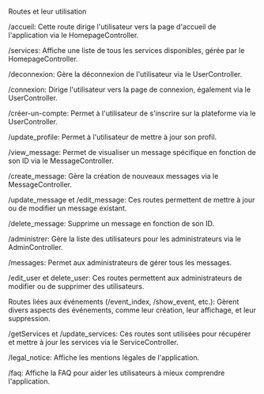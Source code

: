 
Routes et leur utilisation

/accueil: Cette route dirige l'utilisateur vers la page d'accueil de l'application via le HomepageController.

/services: Affiche une liste de tous les services disponibles, gérée par le HomepageController.

/deconnexion: Gère la déconnexion de l'utilisateur via le UserController.

/connexion: Dirige l'utilisateur vers la page de connexion, également via le UserController.

/créer-un-compte: Permet à l'utilisateur de s'inscrire sur la plateforme via le UserController.

/update_profile: Permet à l'utilisateur de mettre à jour son profil.

/view_message: Permet de visualiser un message spécifique en fonction de son ID via le MessageController.

/create_message: Gère la création de nouveaux messages via le MessageController.

/update_message et /edit_message: Ces routes permettent de mettre à jour ou de modifier un message existant.

/delete_message: Supprime un message en fonction de son ID.

/administrer: Gère la liste des utilisateurs pour les administrateurs via le AdminController.

/messages: Permet aux administrateurs de gérer tous les messages.

/edit_user et delete_user: Ces routes permettent aux administrateurs de modifier ou de supprimer des utilisateurs.

Routes liées aux événements (/event_index, /show_event, etc.): Gèrent divers aspects des événements, comme leur création, leur affichage, et leur suppression.

/getServices et /update_services: Ces routes sont utilisées pour récupérer et mettre à jour les services via le ServiceController.

/legal_notice: Affiche les mentions légales de l'application.

/faq: Affiche la FAQ pour aider les utilisateurs à mieux comprendre l'application.